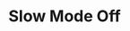 ---
title: Slow Mode Off
description: Trigger for when the Twitch Slow Mode is turned Off
version: 0.2.3
twitchService: Chat Client
variables:
  - name: slowMode
    type: boolean
    description: The slow mode
    value: False
  - name: slowModeWaitTime
    type: number
    description: The slow mode duration
    value: 0
---